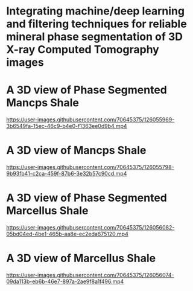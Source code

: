 # Integrating machine/deep learning and filtering techniques for reliable mineral phase segmentation of 3D X-ray Computed Tomography images



# A 3D view of Phase Segmented Mancps Shale
https://user-images.githubusercontent.com/70645375/126055969-3b6549fa-15ec-46c9-b4e0-f1363ee0d9b4.mp4



# A 3D view of Mancps Shale
https://user-images.githubusercontent.com/70645375/126055798-9b93fb41-c2ca-459f-87b6-3e32b57c90cd.mp4




# A 3D view of Phase Segmented Marcellus Shale
https://user-images.githubusercontent.com/70645375/126056082-05bd04ed-4be1-465b-aa8e-ec2eda675120.mp4



# A 3D view of Marcellus Shale
https://user-images.githubusercontent.com/70645375/126056074-09da113b-eb6b-46e7-897a-2ae9f8a1f496.mp4

